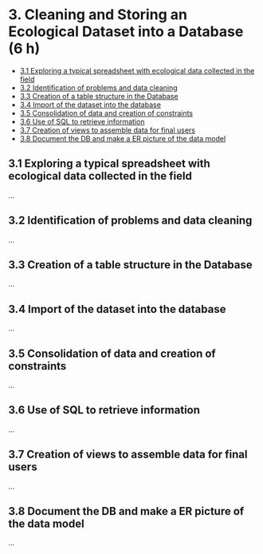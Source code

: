 # 3. Cleaning and Storing an Ecological Dataset into a Database (6 h)

* [3.1  Exploring a typical spreadsheet with ecological data collected in the field](#c_3.1)
* [3.2  Identification of problems and data cleaning](#c_3.2)
* [3.3  Creation of a table structure in the Database](#c_3.3)
* [3.4  Import of the dataset into the database](#c_3.4)
* [3.5  Consolidation of data and creation of constraints](#c_3.5)
* [3.6  Use of SQL to retrieve information](#c_3.6)
* [3.7  Creation of views to assemble data for final users](#c_3.7)
* [3.8  Document the DB and make a ER picture of the data model](#c_3.8)

## <a name="c_3.1"></a>3.1 Exploring a typical spreadsheet with ecological data collected in the field
...  

## <a name="c_3.2"></a>3.2  Identification of problems and data cleaning
...  

## <a name="c_3.3"></a>3.3 Creation of a table structure in the Database
...  

## <a name="c_3.4"></a>3.4 Import of the dataset into the database
...  

## <a name="c_3.5"></a>3.5 Consolidation of data and creation of constraints
...  

## <a name="c_3.6"></a>3.6 Use of SQL to retrieve information
...  

## <a name="c_3.7"></a>3.7 Creation of views to assemble data for final users
...  

## <a name="c_3.8"></a>3.8 Document the DB and make a ER picture of the data model
...
